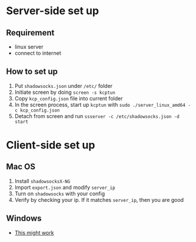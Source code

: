 
# Server-side set up

## Requirement

* linux server
* connect to internet

## How to set up

1. Put `shadowsocks.json` under `/etc/` folder
2. Initiate screen by doing `screen -s kcptun`
3. Copy `kcp_config.json` file into current folder
4. In the screen process, start up `kcptun` with `sudo ./server_linux_amd64 -c kcp_config.json`
5. Detach from screen and run `ssserver -c /etc/shadowsocks.json -d start`

# Client-side set up

## Mac OS
 1. Install `shadowsocksX-NG`
 2. Import `export.json` and modify `server_ip`
 3. Turn on `shadowsocks` with your config
 4. Verify by checking your ip. If it matches `server_ip`, then you are good

## Windows
 * [This might work](https://github.com/shadowsocks/shadowsocks-windows)
